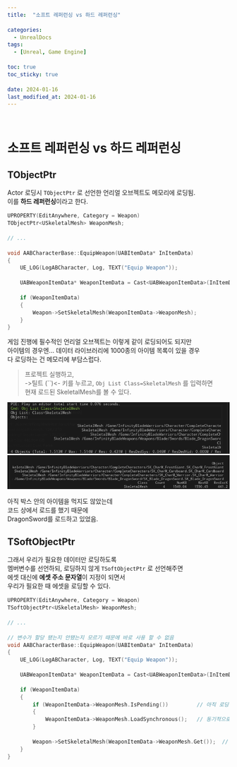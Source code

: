```yaml
---
title:  "소프트 레퍼런싱 vs 하드 레퍼런싱"

categories:
  - UnrealDocs
tags:
  - [Unreal, Game Engine]

toc: true
toc_sticky: true
 
date: 2024-01-16
last_modified_at: 2024-01-16
---
```


<br>

# 소프트 레퍼런싱 vs 하드 레퍼런싱

## TObjectPtr

Actor 로딩시 `TObjectPtr` 로 선언한 언리얼 오브젝트도 메모리에 로딩됨.  
이를 <b>하드 레퍼런싱</b>이라고 한다.  

```cpp
UPROPERTY(EditAnywhere, Category = Weapon)
TObjectPtr<USkeletalMesh> WeaponMesh;

// ... 

void AABCharacterBase::EquipWeapon(UABItemData* InItemData)
{
    UE_LOG(LogABCharacter, Log, TEXT("Equip Weapon"));
    
    UABWeaponItemData* WeaponItemData = Cast<UABWeaponItemData>(InItemData);

    if (WeaponItemData)
    {
        Weapon->SetSkeletalMesh(WeaponItemData->WeaponMesh);
    }
}
```

게임 진행에 필수적인 언리얼 오브젝트는 이렇게 같이 로딩되어도 되지만  
아이템의 경우엔... 데이터 라이브러리에 1000종의 아이템 목록이 있을 경우  
다 로딩하는 건 메모리에 부담스럽다.  

> 프로젝트 실행하고,  
> ->틸트 (``)<- 키를 누르고,
> `Obj List Class=SkeletalMesh` 를 입력하면  
> 현재 로드된 SkeletalMesh를 볼 수 있다.  

![load](https://github.com/eggmong/eggmongImages/raw/main/UnrealDocs/UnrealUObjectPtrLoad.png)  
![load](https://github.com/eggmong/eggmongImages/raw/main/UnrealDocs/UnrealUObjectPtrLoad2.png)  

아직 박스 안의 아이템을 먹지도 않았는데  
코드 상에서 로드를 했기 때문에  
DragonSword를 로드하고 있었음.  


## TSoftObjectPtr


그래서 우리가 필요한 데이터만 로딩하도록  
멤버변수를 선언하되, 로딩하지 않게  `TSoftObjectPtr` 로 선언해주면  
에셋 대신에 <b>에셋 주소 문자열</b>이 지정이 되면서  
우리가 필요한 때 에셋을 로딩할 수 있다.  



```cpp
UPROPERTY(EditAnywhere, Category = Weapon)
TSoftObjectPtr<USkeletalMesh> WeaponMesh;

// ...

// 변수가 할당 됐는지 안됐는지 모르기 때문에 바로 사용 할 수 없음
void AABCharacterBase::EquipWeapon(UABItemData* InItemData)
{
    UE_LOG(LogABCharacter, Log, TEXT("Equip Weapon"));
    
    UABWeaponItemData* WeaponItemData = Cast<UABWeaponItemData>(InItemData);

    if (WeaponItemData)
    {
        if (WeaponItemData->WeaponMesh.IsPending())         // 아직 로딩이 안되어 있다면
        {
            WeaponItemData->WeaponMesh.LoadSynchronous();   // 동기적으로 로딩하도록 함
        }

        Weapon->SetSkeletalMesh(WeaponItemData->WeaponMesh.Get());  // TSoftObjectPtr 로 로드한 건 .Get() 으로 가져올 수 있음
    }
}
```